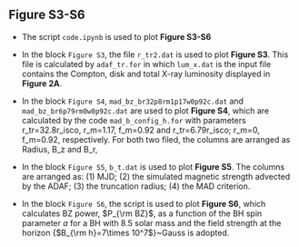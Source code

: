 ## Figure S3-S6

- The script `code.ipynb`  is used to plot **Figure S3-S6**
  
- In the block `Figure S3`, the file `r_tr2.dat`  is used to plot **Figure S3**. This file is calculated by `adaf_tr.for` in which `lum_x.dat` is the input file contains the Compton, disk and total X-ray luminosity displayed in **Figure 2A**.
  
- In the block `Figure S4`,  `mad_bz_br32p8rm1p17w0p92c.dat` and  `mad_bz_br6p79rm0w0p92c.dat`  are used to plot **Figure S4**, which are calculated by the code `mad_b_config_h.for` with parameters r_tr=32.8r_isco, r_m=1.17, f_m=0.92 and r_tr=6.79r_isco; r_m=0, f_m=0.92,  respectively. For both two filed, the columns are arranged as Radius, B_z and B_r,
  
- In the block  `Figure S5`,  `b_t.dat`  is used to plot **Figure S5**. The columns are arranged as: 
  (1) MJD; 
  (2) the simulated magnetic strength advected by the ADAF; 
  (3) the truncation radius; 
  (4)  the MAD criterion.

- In the block  `Figure S6`, the script is used to plot **Figure S6**, which calculates BZ power, $P_{\rm BZ}$, as a function of the BH spin parameter $a$ for a BH with 8.5 solar mass and the field strength at the horizon {$B_{\rm h}=7\times 10^7$}~Gauss is adopted.
